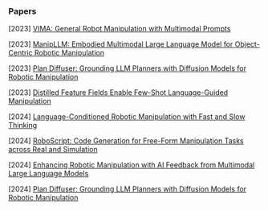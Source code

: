 ### Papers

[2023] [VIMA: General Robot Manipulation with Multimodal Prompts](https://arxiv.org/abs/2210.03094)

[2023] [ManipLLM: Embodied Multimodal Large Language Model for Object-Centric Robotic Manipulation](https://arxiv.org/abs/2312.16217)

[2023] [Plan Diffuser: Grounding LLM Planners with Diffusion Models for Robotic Manipulation](https://openreview.net/pdf?id=2a3sgm5YeX)

[2023] [Distilled Feature Fields Enable Few-Shot Language-Guided Manipulation](https://arxiv.org/abs/2308.07931)

[2024] [Language-Conditioned Robotic Manipulation with Fast and Slow Thinking](https://arxiv.org/abs/2401.04181)

[2024] [RoboScript: Code Generation for Free-Form Manipulation Tasks across Real and Simulation](https://arxiv.org/abs/2402.14623)

[2024] [Enhancing Robotic Manipulation with AI Feedback from Multimodal Large Language Models](https://arxiv.org/abs/2402.14245)

[2024] [Plan Diffuser: Grounding LLM Planners with Diffusion Models for Robotic Manipulation](https://openreview.net/pdf?id=2a3sgm5YeX)